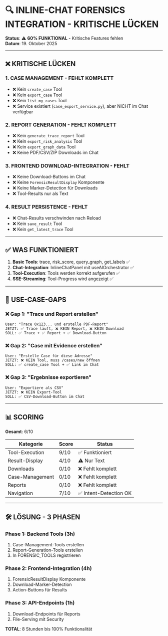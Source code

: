 # 🔍 INLINE-CHAT FORENSICS INTEGRATION - KRITISCHE LÜCKEN

**Status**: ⚠️ **60% FUNKTIONAL** - Kritische Features fehlen  
**Datum**: 19. Oktober 2025

---

## ❌ KRITISCHE LÜCKEN

### 1. **CASE MANAGEMENT** - FEHLT KOMPLETT
- ❌ Kein `create_case` Tool
- ❌ Kein `export_case` Tool  
- ❌ Kein `list_my_cases` Tool
- ❌ Service existiert (`case_export_service.py`), aber NICHT im Chat verfügbar

### 2. **REPORT GENERATION** - FEHLT KOMPLETT
- ❌ Kein `generate_trace_report` Tool
- ❌ Kein `export_risk_analysis` Tool
- ❌ Kein `export_graph_data` Tool
- ❌ Keine PDF/CSV/ZIP Downloads im Chat

### 3. **FRONTEND DOWNLOAD-INTEGRATION** - FEHLT
- ❌ Keine Download-Buttons im Chat
- ❌ Keine `ForensicResultDisplay` Komponente
- ❌ Keine Marker-Detection für Downloads
- ❌ Tool-Results nur als Text

### 4. **RESULT PERSISTENCE** - FEHLT
- ❌ Chat-Results verschwinden nach Reload
- ❌ Kein `save_result` Tool
- ❌ Kein `get_latest_trace` Tool

---

## ✅ WAS FUNKTIONIERT

1. **Basic Tools**: trace, risk_score, query_graph, get_labels ✅
2. **Chat-Integration**: InlineChatPanel mit useAIOrchestrator ✅
3. **Tool-Execution**: Tools werden korrekt aufgerufen ✅
4. **SSE-Streaming**: Tool-Progress wird angezeigt ✅

---

## 🎯 USE-CASE-GAPS

### ❌ Gap 1: "Trace und Report erstellen"
```
User: "Trace 0x123... und erstelle PDF-Report"
JETZT: ✅ Trace läuft, ❌ KEIN Report, ❌ KEIN Download
SOLL: ✅ Trace + ✅ Report + ✅ Download-Button
```

### ❌ Gap 2: "Case mit Evidence erstellen"
```
User: "Erstelle Case für diese Adresse"
JETZT: ❌ KEIN Tool, muss /cases/new öffnen
SOLL: ✅ create_case Tool + ✅ Link im Chat
```

### ❌ Gap 3: "Ergebnisse exportieren"
```
User: "Exportiere als CSV"
JETZT: ❌ KEIN Export-Tool
SOLL: ✅ CSV-Download-Button im Chat
```

---

## 📊 SCORING

**Gesamt**: 6/10

| Kategorie | Score | Status |
|-----------|-------|--------|
| Tool-Execution | 9/10 | ✅ Funktioniert |
| Result-Display | 4/10 | ⚠️ Nur Text |
| Downloads | 0/10 | ❌ Fehlt komplett |
| Case-Management | 0/10 | ❌ Fehlt komplett |
| Reports | 0/10 | ❌ Fehlt komplett |
| Navigation | 7/10 | ✅ Intent-Detection OK |

---

## 🛠️ LÖSUNG - 3 PHASEN

### Phase 1: Backend Tools (3h)
1. Case-Management-Tools erstellen
2. Report-Generation-Tools erstellen
3. In FORENSIC_TOOLS registrieren

### Phase 2: Frontend-Integration (4h)
1. ForensicResultDisplay Komponente
2. Download-Marker-Detection
3. Action-Buttons für Results

### Phase 3: API-Endpoints (1h)
1. Download-Endpoints für Reports
2. File-Serving mit Security

**TOTAL**: 8 Stunden bis 100% Funktionalität
